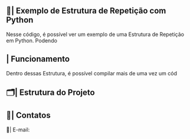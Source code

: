  ## 📑| Exemplo de Estrutura de Repetição com Python 

   Nesse código, é possível ver um exemplo de uma Estrutura de Repetição em Python. Podendo 

 ## | Funcionamento
  
  Dentro dessas Estrutura, é possível compilar mais de uma vez um cód
  
 ## 🗂️| Estrutura do Projeto



 ## 📱| Contatos

   📩| E-mail: 
 
